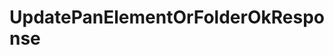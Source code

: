 # UpdatePanElementOrFolderOkResponse

<!-- This file was generated by liblab | https://liblab.com/ -->
